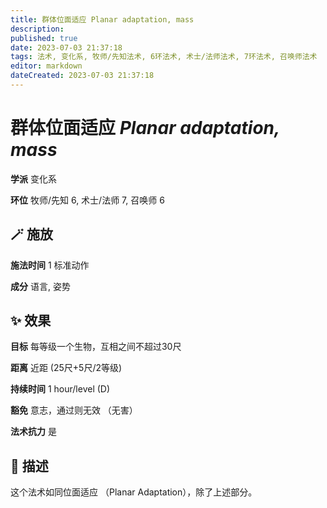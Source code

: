 ```yaml
---
title: 群体位面适应 Planar adaptation, mass
description: 
published: true
date: 2023-07-03 21:37:18
tags: 法术, 变化系, 牧师/先知法术, 6环法术, 术士/法师法术, 7环法术, 召唤师法术
editor: markdown
dateCreated: 2023-07-03 21:37:18
---
```


# **群体位面适应** *Planar adaptation, mass*

**学派** 变化系 

**环位** 牧师/先知 6, 术士/法师 7, 召唤师 6

## 🪄 施放

**施法时间** 1 标准动作

**成分** 语言, 姿势

## ✨ 效果 

**目标** 每等级一个生物，互相之间不超过30尺 

**距离** 近距 (25尺+5尺/2等级)  

**持续时间** 1 hour/level (D) 

**豁免** 意志，通过则无效 （无害）

**法术抗力** 是

## 📖 描述

这个法术如同位面适应 （Planar Adaptation），除了上述部分。
    